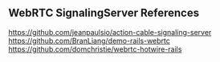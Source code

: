 ## WebRTC SignalingServer References
https://github.com/jeanpaulsio/action-cable-signaling-server <br>
https://github.com/BranLiang/demo-rails-webrtc <br>
https://github.com/domchristie/webrtc-hotwire-rails <br>
